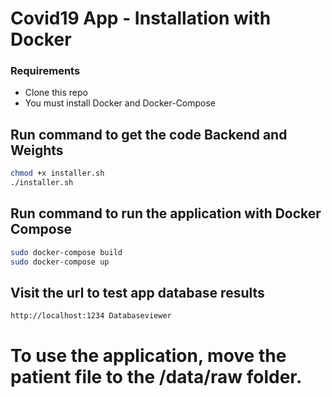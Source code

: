 # Covid19 App - Installation with Docker

### Requirements
- Clone this repo
- You must install Docker and Docker-Compose

## Run command to get the code Backend and Weights
```bash
chmod +x installer.sh
./installer.sh
```

## Run command to run the application with Docker Compose
```bash
sudo docker-compose build
sudo docker-compose up
```

## Visit the url to test app database results
```http
http://localhost:1234 Databaseviewer
```

# To use the application, move the patient file to the /data/raw folder.
